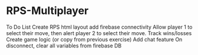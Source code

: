 # RPS-Multiplayer



To Do List
Create RPS html layout
add firebase connectivity
Allow player 1 to select their move, then alert player 2 to select their move.
Track wins/losses
Create game logic (or copy from previous exercise)
Add chat feature
On disconnect, clear all variables from firebase DB
